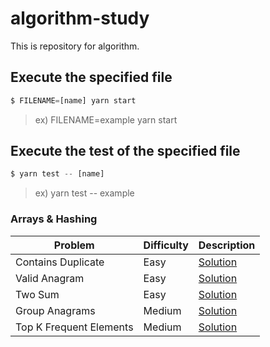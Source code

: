 # algorithm-study

This is repository for algorithm.

## Execute the specified file

```js
$ FILENAME=[name] yarn start
```

> ex) FILENAME=example yarn start

## Execute the test of the specified file

```js
$ yarn test -- [name]
```

> ex) yarn test -- example

### Arrays & Hashing

|Problem|Difficulty|Description|
|------|---|---|
|Contains Duplicate|Easy|[Solution](https://github.com/kobevino/algorithm-study/tree/main/src/containsDuplicate)|
|Valid Anagram|Easy|[Solution](https://github.com/kobevino/algorithm-study/tree/main/src/isAnagram)|
|Two Sum|Easy|[Solution](https://github.com/kobevino/algorithm-study/tree/main/src/twoSum)|
|Group Anagrams|Medium|[Solution](https://github.com/kobevino/algorithm-study/tree/main/src/groupAnagrams)|
|Top K Frequent Elements|Medium|[Solution](https://github.com/kobevino/algorithm-study/tree/main/src/topKFrequent)|
